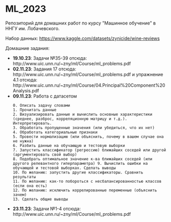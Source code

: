 # ML_2023

Репозиторий для домашних работ по курсу "Машинное обучение" в ННГУ им. Лобачевского.

Набор данных: https://www.kaggle.com/datasets/zynicide/wine-reviews

Домашние задания:
<ul>
  <li>
    <b>19.10.23</b>: Задачи №35-39 отсюда: http://www.uic.unn.ru/~zny/ml/Course/ml_problems.pdf
  </li>
  <li>
    <b>02.11.23</b>: Задания 17 отсюда: http://www.uic.unn.ru/~zny/ml/Course/ml_problems.pdf и упражнение 4.1 отсюда: http://www.uic.unn.ru/~zny/ml/Course/04.Principal%20Component%20Analysis.pdf
  </li>
  <li>
    <b>09.11.23</b>: Работа с датасетом
    
    0. Описать задачу словами
    1. Прочитать данные
    2. Визуализировать данные и вычислить основные характеристики (среднее, разброс, корреляционную матрицу и т.д.). Интерпретировать.
    3. Обработать пропущенные значения (или убедиться, что их нет)
    4. Обработать категориальные признаки
    5. Провести нормализацию (или объяснить, почему в вашем случае она не нужна)
    6. Разбить данные на обучающую и тестовую выборки
    7. Запустить классификатор (регрессию) ближайших соседей или другой (аргументировать свой выбор)
    8. Подобрать оптимальное значение к-ва ближайших соседей (или другого релевантного гиперпараметра) 9. Вычислить ошибки на обучающей и тестовой выборках. Сделать выводы 
    10. По желанию: запустить другие классификаторы. Сравнить результаты
    11. По желанию: как-то побороться с несбалансированностью классов (если она есть)
    12. По желанию: исключить коррелированные переменные (объяснить зачем)
    13. Сделать общие выводы
    
  </li>
  <li>
    <b>23.11.23</b>: Задачи №1-4 отсюда: http://www.uic.unn.ru/~zny/ml/Course/ml_problems.pdf
  </li>
</ul>
